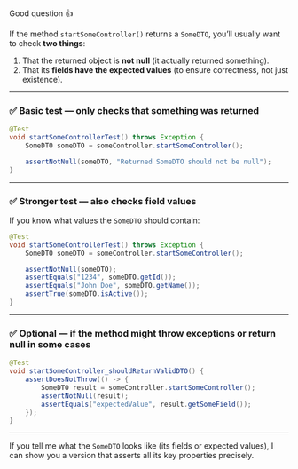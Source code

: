 Good question 👍

If the method `startSomeController()` returns a `SomeDTO`, you’ll usually want to check **two things**:

1. That the returned object is **not null** (it actually returned something).
2. That its **fields have the expected values** (to ensure correctness, not just existence).

---

### ✅ Basic test — only checks that something was returned

```java
@Test
void startSomeControllerTest() throws Exception {
    SomeDTO someDTO = someController.startSomeController();

    assertNotNull(someDTO, "Returned SomeDTO should not be null");
}
```

---

### ✅ Stronger test — also checks field values

If you know what values the `SomeDTO` should contain:

```java
@Test
void startSomeControllerTest() throws Exception {
    SomeDTO someDTO = someController.startSomeController();

    assertNotNull(someDTO);
    assertEquals("1234", someDTO.getId());
    assertEquals("John Doe", someDTO.getName());
    assertTrue(someDTO.isActive());
}
```

---

### ✅ Optional — if the method might throw exceptions or return null in some cases

```java
@Test
void startSomeController_shouldReturnValidDTO() {
    assertDoesNotThrow(() -> {
        SomeDTO result = someController.startSomeController();
        assertNotNull(result);
        assertEquals("expectedValue", result.getSomeField());
    });
}
```

---

If you tell me what the `SomeDTO` looks like (its fields or expected values),
I can show you a version that asserts all its key properties precisely.
